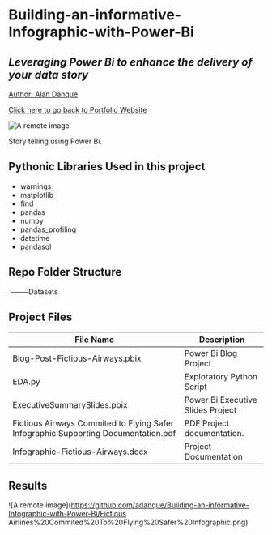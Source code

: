 # Building-an-informative-Infographic-with-Power-Bi

## _Leveraging Power Bi to enhance the delivery of your data story_

<a href="https://www.linkedin.com/in/alandanque"> Author: Alan Danque </a>

<a href="https://adanque.github.io/">Click here to go back to Portfolio Website </a>

![A remote image](https://adanque.github.io/assets/img/infographic.jpg)

Story telling using Power Bi.

## Pythonic Libraries Used in this project
- warnings
- matplotlib
- find
- pandas
- numpy
- pandas_profiling
- datetime
- pandasql

## Repo Folder Structure

└───Datasets

## Project Files 

| File Name  | Description |
| ------ | ------ |
| Blog-Post-Fictious-Airways.pbix | Power Bi Blog Project |
| EDA.py | Exploratory Python Script |
| ExecutiveSummarySlides.pbix | Power Bi Executive Slides Project |
| Fictious Airways Commited to Flying Safer Infographic Supporting Documentation.pdf | PDF Project documentation. |
| Infographic-Fictious-Airways.docx | Project Documentation |

## Results

![A remote image](https://github.com/adanque/Building-an-informative-Infographic-with-Power-Bi/Fictious Airlines%20Commited%20To%20Flying%20Safer%20Infographic.png)
